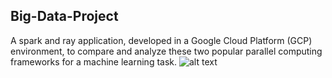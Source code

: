 ## Big-Data-Project
A spark and ray application, developed in a Google Cloud Platform (GCP) environment, to compare and analyze these two popular parallel computing frameworks for a machine learning task. 
![alt text](spark-logo.png)

